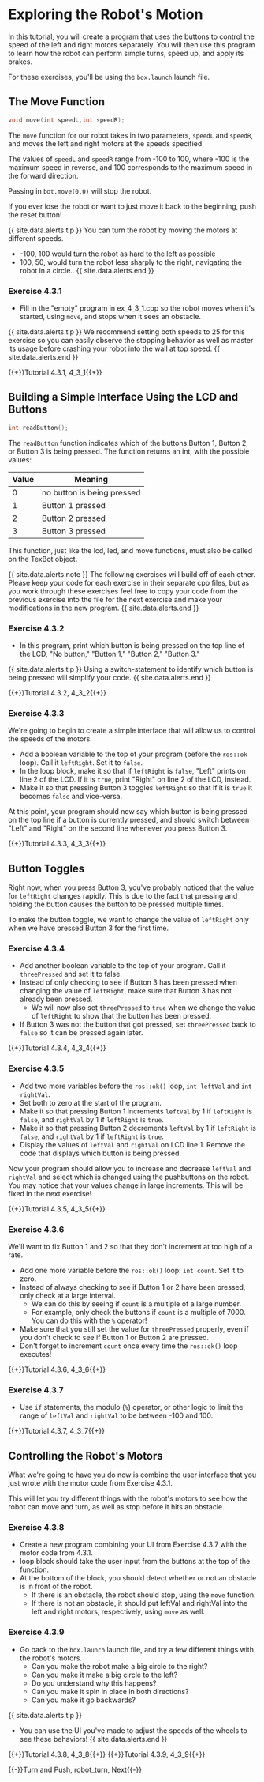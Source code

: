 # Exploring the Robot's Motion
In this tutorial, you will create a program that uses the buttons to control the speed of the left and right motors separately. You will then use this program to learn how the robot can perform simple turns, speed up, and apply its brakes.

For these exercises, you'll be using the `box.launch` launch file.

## The Move Function

```cpp
void move(int speedL,int speedR);
```

The `move` function for our robot takes in two parameters, `speedL` and `speedR`, and moves the left and right motors at the speeds specified.

The values of `speedL` and `speedR` range from -100 to 100, where -100 is the maximum speed in reverse, and 100 corresponds to the maximum speed in the forward direction.

Passing in `bot.move(0,0)` will stop the robot.

If you ever lose the robot or want to just move it back to the beginning, push the reset button!

{{ site.data.alerts.tip }}
You can turn the robot by moving the motors at different speeds. 
* -100, 100 would turn the robot as hard to the left as possible
* 100, 50, would turn the robot less sharply to the right, navigating the robot in a circle..
{{ site.data.alerts.end }}

### Exercise 4.3.1

- Fill in the "empty" program in ex_4_3_1.cpp so the robot moves when it's started, using `move`, and stops when it sees an obstacle.

{{ site.data.alerts.tip }}
We recommend setting both speeds to 25 for this exercise so you can easily observe the stopping behavior as well as master its usage before crashing your robot into the wall at top speed.
{{ site.data.alerts.end }}

{{+}}Tutorial 4.3.1, 4_3_1{{+}}

## Building a Simple Interface Using the LCD and Buttons

```cpp
int readButton();
```

The `readButton` function indicates which of the buttons Button 1, Button 2, or Button 3 is being pressed. The function returns an int, with the possible values:

Value | Meaning
---|---
0 | no button is being pressed
1 | Button 1 pressed
2 | Button 2 pressed
3 | Button 3 pressed

This function, just like the lcd, led, and move functions, must also be called on the TexBot object.

{{ site.data.alerts.note }}
The following exercises will build off of each other. Please keep your code for each exercise in their separate cpp files, but as you work through these exercises feel free to copy your code from the previous exercise into the file for the next exercise and make your modifications in the new program.
{{ site.data.alerts.end }}


### Exercise 4.3.2

- In this program, print which button is being pressed on the top line of the LCD, "No button," "Button 1," "Button 2," "Button 3."

{{ site.data.alerts.tip }}
Using a switch-statement to identify which button is being pressed will simplify your code.
{{ site.data.alerts.end }}

{{+}}Tutorial 4.3.2, 4_3_2{{+}}


### Exercise 4.3.3

We're going to begin to create a simple interface that will allow us to control the speeds of the motors.

- Add a boolean variable to the top of your program (before the `ros::ok` loop). Call it `leftRight`. Set it to `false`.
- In the loop block, make it so that if `leftRight` is `false`, "Left" prints on line 2 of the LCD. If it is `true`, print "Right" on line 2 of the LCD, instead.
- Make it so that pressing Button 3 toggles `leftRight` so that if it is `true` it becomes `false` and vice-versa.

At this point, your program should now say which button is being pressed on the top line if a button is currently pressed, and should switch between "Left" and "Right" on the second line whenever you press Button 3.

{{+}}Tutorial 4.3.3, 4_3_3{{+}}

## Button Toggles

Right now, when you press Button 3, you've probably noticed that the value for `leftRight` changes rapidly. This is due to the fact that pressing and holding the button causes the button to be pressed multiple times.

To make the button toggle, we want to change the value of `leftRight` only when we have pressed Button 3 for the first time.

### Exercise 4.3.4

- Add another boolean variable to the top of your program. Call it `threePressed` and set it to false.
- Instead of only checking to see if Button 3 has been pressed when changing the value of `leftRight`, make sure that Button 3 has not already been pressed.
  - We will now also set `threePressed` to `true` when we change the value of `leftRight` to show that the button has been pressed.
- If Button 3 was not the button that got pressed, set `threePressed` back to `false` so it can be pressed again later.

{{+}}Tutorial 4.3.4, 4_3_4{{+}}


### Exercise 4.3.5

- Add two more variables before the `ros::ok()` loop, `int leftVal` and `int rightVal`.
- Set both to zero at the start of the program.
- Make it so that pressing Button 1 increments `leftVal` by 1 if `leftRight` is `false`, and `rightVal` by 1 if `leftRight` is `true`.
- Make it so that pressing Button 2 decrements `leftVal` by 1 if `leftRight` is `false`, and `rightVal` by 1 if `leftRight` is `true`.
- Display the values of `leftVal` and `rightVal` on LCD line 1. Remove the code that displays which button is being pressed.

Now your program should allow you to increase and decrease `leftVal` and `rightVal` and select which is changed using the pushbuttons on the robot. You may notice that your values change in large increments. This will be fixed in the next exercise!

{{+}}Tutorial 4.3.5, 4_3_5{{+}}


### Exercise 4.3.6

We'll want to fix Button 1 and 2 so that they don't increment at too high of a rate.

- Add one more variable before the `ros::ok()` loop: `int count`. Set it to zero.
- Instead of always checking to see if Button 1 or 2 have been pressed, only check at a large interval.
  - We can do this by seeing if `count` is a multiple of a large number.
  - For example, only check the buttons if `count` is a multiple of 7000. You can do this with the `%` operator!
- Make sure that you still set the value for `threePressed` properly, even if you don't check to see if Button 1 or Button 2 are pressed.
- Don't forget to increment `count` once every time the `ros::ok()` loop executes!

{{+}}Tutorial 4.3.6, 4_3_6{{+}}


### Exercise 4.3.7

- Use `if` statements, the modulo (`%`) operator, or other logic to limit the range of `leftVal` and `rightVal` to be between -100 and 100.

{{+}}Tutorial 4.3.7, 4_3_7{{+}}

## Controlling the Robot's Motors

What we're going to have you do now is combine the user interface that you just wrote with the motor code from Exercise 4.3.1.

This will let you try different things with the robot's motors to see how the robot can move and turn, as well as stop before it hits an obstacle.

### Exercise 4.3.8

- Create a new program combining your UI from Exercise 4.3.7 with the motor code from 4.3.1.
- loop block should take the user input from the buttons at the top of the function.
- At the bottom of the block, you should detect whether or not an obstacle is in front of the robot.
  - If there is an obstacle, the robot should stop, using the `move` function.
  - If there is not an obstacle, it should put leftVal and rightVal into the left and right motors, respectively, using `move` as well.


### Exercise 4.3.9

- Go back to the `box.launch` launch file, and try a few different things with the robot's motors.
  - Can you make the robot make a big circle to the right?
  - Can you make it make a big circle to the left?
  - Do you understand why this happens?
  - Can you make it spin in place in both directions?
  - Can you make it go backwards?

{{ site.data.alerts.tip }}
* You can use the UI you've made to adjust the speeds of the wheels to see these behaviors!
{{ site.data.alerts.end }}

{{+}}Tutorial 4.3.8, 4_3_8{{+}}
{{+}}Tutorial 4.3.9, 4_3_9{{+}}

{{-}}Turn and Push, robot_turn, Next{{-}}

